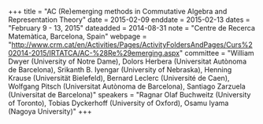 +++
title = "AC (Re)emerging methods in Commutative Algebra and Representation Theory"
date = 2015-02-09
enddate = 2015-02-13
dates = "February 9 - 13, 2015"
dateadded = 2014-08-31
note = "Centre de Recerca Matemàtica, Barcelona, Spain"
webpage = "http://www.crm.cat/en/Activities/Pages/ActivityFoldersAndPages/Curs%202014-2015/IRTATCA/AC-%28Re%29emerging.aspx"
committee = "William Dwyer (University of Notre Dame), Dolors Herbera (Universitat Autònoma de Barcelona), Srikanth B. Iyengar (University of Nebraska), Henning Krause (Universität Bielefeld), Bernard Leclerc (Université de Caen), Wolfgang Pitsch (Universitat Autònoma de Barcelona), Santiago Zarzuela (Universitat de Barcelona)"
speakers = "Ragnar Olaf Buchweitz (University of Toronto), Tobias Dyckerhoff (University of Oxford), Osamu Iyama (Nagoya University)"
+++
